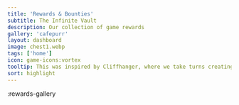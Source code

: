 ```yaml
---
title: 'Rewards & Bounties'
subtitle: The Infinite Vault
description: Our collection of game rewards
gallery: 'cafepurr'
layout: dashboard
image: chest1.webp
tags: ['home']
icon: game-icons:vortex
tooltip: This was inspired by Cliffhanger, where we take turns creating an unsolvable storytelling challenge. Since there's no game over in Weirdlandia,  each item becomes a round of Cliffhanger with the naturtal language processor. If the player wants to start with a button that destroys the world, then let's give it to them, and let the AI generator (with guidance) figure out how to resolve the scenario. I don't think it needs to be said, but I'm entranced by the potential for chatGPT and Natual Language processing.
sort: highlight
---
```


:rewards-gallery
